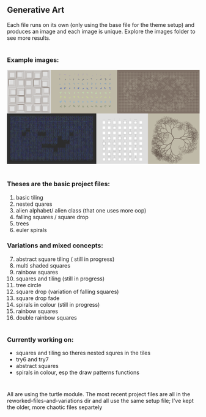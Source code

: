 ## Generative Art

Each file runs on its own (only using the base file for the theme setup) and produces an image and each image is unique. Explore the images folder to see more results.

#
### Example images:
![alt text](<images/gen art pics.png>)

#
### Theses are the basic project files:
1. basic tiling 
2. nested quares
3. alien alphabet/ alien class (that one uses more oop)
4. falling squares / square drop
5. trees
6. euler spirals

### Variations and mixed concepts:
7. abstract square tiling ( still in progress)
8. multi shaded squares
9. rainbow squares
10. squares and tiling (still in progress)
11. tree circle
12. square drop (variation of falling squares)
13. square drop fade
14. spirals in colour (still in progress)
15. rainbow squares
16. double rainbow squares

# 

### Currently working on:
- squares and tiling so theres nested squres in the tiles
- try6 and try7
- abstract squares
- spirals in colour, esp the draw patterns functions

#
All are using the turtle module.
The most recent project files are all in the reworked-files-and-variations dir and all use the same setup file; I've kept the older, more chaotic files separtely 

